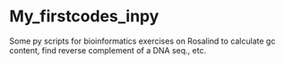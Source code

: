 # My_firstcodes_inpy
Some py scripts for bioinformatics exercises on Rosalind to calculate gc content, find reverse complement of a DNA seq., etc.
